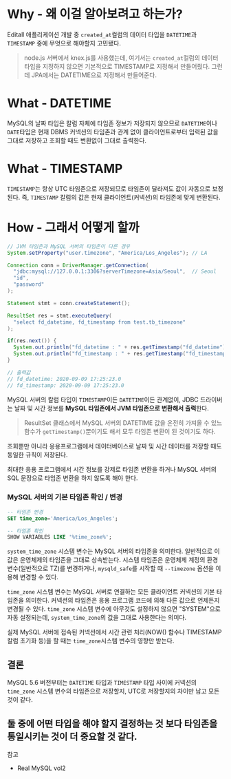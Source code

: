 # Why - 왜 이걸 알아보려고 하는가?
Editall 애플리케이션 개발 중 `created_at`컬럼의 데이터 타입을 `DATETIME`과 `TIMESTAMP` 중에 무엇으로 해야할지 고민됐다.

> node.js 서버에서 knex.js를 사용했는데, 여기서는 `created_at`컬럼의 데이터 타입을 지정하지 않으면 기본적으로 TIMESTAMP로 지정해서 만들어줬다. 그런데 JPA에서는 DATETIME으로 지정해서 만들어준다.

# What - DATETIME
MySQL의 날짜 타입은 칼럼 자체에 타임존 정보가 저장되지 않으므로 `DATETIME`이나 `DATE`타입은 현재 DBMS 커넥션의 타임존과 관계 없이 클라이언트로부터 입력된 값을 그대로 저장하고 조회할 때도 변환없이 그대로 출력한다.

# What - TIMESTAMP
`TIMESTAMP`는 항상 UTC 타임존으로 저장되므로 타임존이 달라져도 값이 자동으로 보정된다. 즉, `TIMESTAMP` 칼럼의 값은 현재 클라이언트(커넥션)의 타임존에 맞게 변환된다.

# How - 그래서 어떻게 할까
``` java
// JVM 타임존과 MySQL 서버의 타임존이 다른 경우
System.setProperty("user.timezone", "America/Los_Angeles"); // LA

Connection conn = DriverManager.getConnection(
  "jdbc:mysql://127.0.0.1:3306?serverTimezone=Asia/Seoul",  // Seoul
  "id",
  "password"
);

Statement stmt = conn.createStatement();

ResultSet res = stmt.executeQuery(
  "select fd_datetime, fd_timestamp from test.tb_timezone"
);

if(res.next()) {
  System.out.println("fd_datetime : " + res.getTimestamp("fd_datetime"));
  System.out.println("fd_timestamp : " + res.getTimestamp("fd_timestamp"));
}

// 출력값
// fd_datetime: 2020-09-09 17:25:23.0
// fd_timestamp: 2020-09-09 17:25:23.0
```
MySQL 서버의 칼럼 타입이 `TIMESTAMP`이든 `DATETIME`이든 관계없이, JDBC 드라이버는 날짜 및 시간 정보를 **MySQL 타임존에서 JVM 타임존으로 변환해서 출력**한다.
> ResultSet 클래스에서 MySQL 서버의 DATETIME 값을 온전히 가져올 수 있느 함수가 `getTimestamp()`뿐이기도 해서 모두 타임존 변환이 된 것이기도 하다.

조회뿐만 아니라 응용프로그램에서 데이터베이스로 날짜 및 시간 데이터를 저장할 때도 동일한 규칙이 저장된다.

최대한 응용 프로그램에서 시간 정보를 강제로 타임존 변환을 하거나 MySQL 서버의 SQL 문장으로 타임존 변환을 하지 않도록 해야 한다.

### MySQL 서버의 기본 타임존 확인 / 변경
``` sql
-- 타임존 변경
SET time_zone='America/Los_Angeles';

-- 타임존 확인
SHOW VARIABLES LIKE '%time_zone%';
```
`system_time_zone` 시스템 변수는 MySQL 서버의 타임존을 의미한다. 일반적으로 이 값은 운영체제의 타임존을 그대로 상속받는다.
시스템 타임존은 운영체제 계정의 환경 변수(일반적으로 TZ)를 변경하거나, `mysqld_safe`를 시작할 때 `--timezone` 옵션을 이용해 변경할 수 있다.

`time_zone` 시스템 변수는 MySQL 서버로 연결하는 모든 클라이언트 커넥션의 기본 타임존을 의미한다. 커넥션의 타임존은 응용 프로그램 코드에 의해 다른 값으로 언제든지 변경될 수 있다. `time_zone` 시스템 변수에 아무것도 설정하지 않으면 "SYSTEM"으로 자동 설정되는데, `system_time_zone`의 값을 그대로 사용한다는 의미다.

실제 MySQL 서버에 접속된 커넥션에서 시간 관련 처리(NOW() 함수나 TIMESTAMP 칼럼 초기화 등)을 할 때는 `time_zone`시스템 변수의 영향만 받는다.


## 결론
MySQL 5.6 버전부터는 `DATETIME` 타입과 `TIMESTAMP` 타입 사이에 커넥션의 `time_zone` 시스템 변수의 타임존으로 저장할지, UTC로 저장할지의 차이만 남고 모든 것이 같다.

둘 중에 어떤 타입을 해야 할지 결정하는 것 보다 타임존을 통일시키는 것이 더 중요할 것 같다.
---
참고
- Real MySQL vol2

